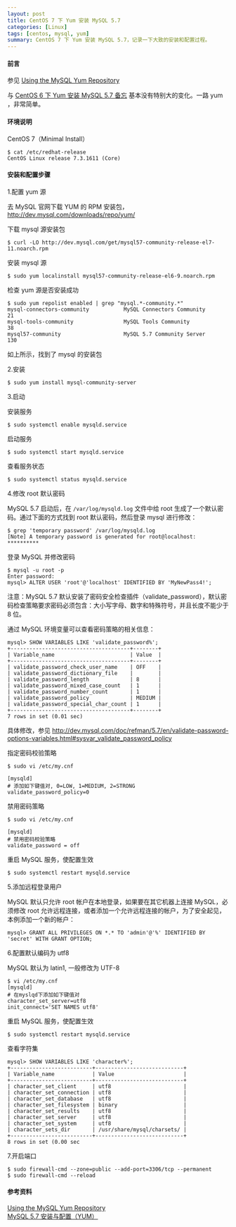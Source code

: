```yaml
---
layout: post
title: CentOS 7 下 Yum 安装 MySQL 5.7
categories: [Linux]
tags: [centos, mysql, yum]
summary: CentOS 7 下 Yum 安装 MySQL 5.7，记录一下大致的安装和配置过程。
---
```

#### 前言
参见 [Using the MySQL Yum Repository][1]

与 [CentOS 6 下 Yum 安装 MySQL 5.7 备忘][3] 基本没有特别大的变化。一路 yum ，非常简单。

#### 环境说明
CentOS 7（Minimal Install）

	$ cat /etc/redhat-release 
	CentOS Linux release 7.3.1611 (Core)

#### 安装和配置步骤
1.配置 yum 源

去 MySQL 官网下载 YUM 的 RPM 安装包，<http://dev.mysql.com/downloads/repo/yum/>

下载 mysql 源安装包

	$ curl -LO http://dev.mysql.com/get/mysql57-community-release-el7-11.noarch.rpm

安装 mysql 源

	$ sudo yum localinstall mysql57-community-release-el6-9.noarch.rpm

检查 yum 源是否安装成功

	$ sudo yum repolist enabled | grep "mysql.*-community.*"
	mysql-connectors-community           MySQL Connectors Community              21
	mysql-tools-community                MySQL Tools Community                   38
	mysql57-community                    MySQL 5.7 Community Server             130

如上所示，找到了 mysql 的安装包

2.安装

	$ sudo yum install mysql-community-server

3.启动

安装服务

	$ sudo systemctl enable mysqld.service

启动服务

	$ sudo systemctl start mysqld.service
	

查看服务状态

	$ sudo systemctl status mysqld.service

4.修改 root 默认密码

MySQL 5.7 启动后，在 `/var/log/mysqld.log` 文件中给 root 生成了一个默认密码。通过下面的方式找到 root 默认密码，然后登录 mysql 进行修改：

	$ grep 'temporary password' /var/log/mysqld.log
	[Note] A temporary password is generated for root@localhost: **********

登录 MySQL 并修改密码

	$ mysql -u root -p
	Enter password: 
	mysql> ALTER USER 'root'@'localhost' IDENTIFIED BY 'MyNewPass4!';

注意：MySQL 5.7 默认安装了密码安全检查插件（validate_password），默认密码检查策略要求密码必须包含：大小写字母、数字和特殊符号，并且长度不能少于 8 位。

通过 MySQL 环境变量可以查看密码策略的相关信息：

	mysql> SHOW VARIABLES LIKE 'validate_password%';
	+--------------------------------------+--------+
	| Variable_name                        | Value  |
	+--------------------------------------+--------+
	| validate_password_check_user_name    | OFF    |
	| validate_password_dictionary_file    |        |
	| validate_password_length             | 8      |
	| validate_password_mixed_case_count   | 1      |
	| validate_password_number_count       | 1      |
	| validate_password_policy             | MEDIUM |
	| validate_password_special_char_count | 1      |
	+--------------------------------------+--------+
	7 rows in set (0.01 sec)

具体修改，参见 <http://dev.mysql.com/doc/refman/5.7/en/validate-password-options-variables.html#sysvar_validate_password_policy>

指定密码校验策略

	$ sudo vi /etc/my.cnf

	[mysqld]
	# 添加如下键值对, 0=LOW, 1=MEDIUM, 2=STRONG
	validate_password_policy=0

禁用密码策略

	$ sudo vi /etc/my.cnf
	
	[mysqld]
	# 禁用密码校验策略
	validate_password = off

重启 MySQL 服务，使配置生效

	$ sudo systemctl restart mysqld.service

5.添加远程登录用户

MySQL 默认只允许 root 帐户在本地登录，如果要在其它机器上连接 MySQL，必须修改 root 允许远程连接，或者添加一个允许远程连接的帐户，为了安全起见，本例添加一个新的帐户：

	mysql> GRANT ALL PRIVILEGES ON *.* TO 'admin'@'%' IDENTIFIED BY 'secret' WITH GRANT OPTION;

6.配置默认编码为 utf8

MySQL 默认为 latin1, 一般修改为 UTF-8
	
	$ vi /etc/my.cnf
	[mysqld]
	# 在myslqd下添加如下键值对
	character_set_server=utf8
	init_connect='SET NAMES utf8'


重启 MySQL 服务，使配置生效

	$ sudo systemctl restart mysqld.service

查看字符集

	mysql> SHOW VARIABLES LIKE 'character%';
	+--------------------------+----------------------------+
	| Variable_name            | Value                      |
	+--------------------------+----------------------------+
	| character_set_client     | utf8                       |
	| character_set_connection | utf8                       |
	| character_set_database   | utf8                       |
	| character_set_filesystem | binary                     |
	| character_set_results    | utf8                       |
	| character_set_server     | utf8                       |
	| character_set_system     | utf8                       |
	| character_sets_dir       | /usr/share/mysql/charsets/ |
	+--------------------------+----------------------------+
	8 rows in set (0.00 sec

7.开启端口

	$ sudo firewall-cmd --zone=public --add-port=3306/tcp --permanent
	$ sudo firewall-cmd --reload

#### 参考资料
[Using the MySQL Yum Repository][1]  
[MySQL 5.7 安装与配置（YUM）][2]  
 
[1]: https://dev.mysql.com/doc/mysql-repo-excerpt/5.7/en/
[2]: http://blog.csdn.net/xyang81/article/details/51759200
[3]: http://qizhanming.com/blog/2016/09/23/centos6-mysql57-yum